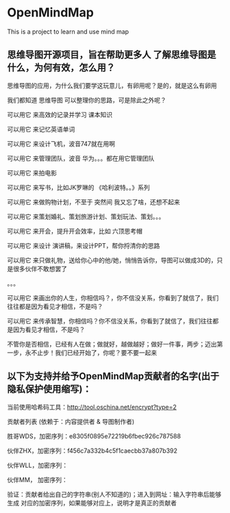 # OpenMindMap
This is a project to learn and use mind map 
## 思维导图开源项目，旨在帮助更多人 了解思维导图是什么，为何有效，怎么用？

思维导图的应用，为什么我们要学这玩意儿，有卵用呢？是的，就是这么有卵用

我们都知道 思维导图 可以整理你的思路，可是除此之外呢？

可以用它 来高效的记录并学习 课本知识

可以用它 来记忆英语单词

可以用它 来设计飞机，波音747就在用啊

可以用它 来管理团队，波音 华为。。。都在用它管理团队

可以用它 来拍电影

可以用它 来写书，比如JK罗琳的 《哈利波特。。》系列

可以用它 来做购物计划，不至于 突然间 我又忘了啥，还想不起来

可以用它 来策划婚礼、策划旅游计划、策划玩法、策划。。。

可以用它 来开会，提升开会效率，比如 六顶思考帽

可以用它 来设计 演讲稿，来设计PPT，帮你捋清你的思路

可以用它 来只做礼物，送给你心中的他/她，悄悄告诉你，导图可以做成3D的，只是很多伙伴不敢想罢了

。。。

可以用它 来画出你的人生，你相信吗？，你不信没关系，你看到了就信了，我们往往都是因为看见才相信，不是吗？

可以用它 来传承智慧，你相信吗？你不信没关系，你看到了就信了，我们往往都是因为看见才相信，不是吗？

不管你是否相信，已经有人在做；做就好，越做越好；做好一件事，两步；迈出第一步，永不止步！我们已经开始了，你呢？要不要一起来

## 以下为支持并给予OpenMindMap贡献者的名字(出于隐私保护使用缩写)：

当前使用哈希码工具：http://tool.oschina.net/encrypt?type=2

贡献者列表 (依赖于：内容提供者 & 导图制作者)

胜哥WDS，加密序列：e8305f0895e72219b6fbec926c787588

伙伴ZHX，加密序列：f456c7a332b4c5f1caecbb37a807b392

伙伴WLL，加密序列：

伙伴MM， 加密序列：

验证：贡献者给出自己的字符串(别人不知道的)；进入到网址：输入字符串后能够生成 对应的加密序列，如果能够对应上，说明才是真正的贡献者

